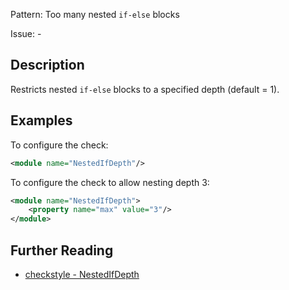 Pattern: Too many nested `if-else` blocks

Issue: -

## Description

Restricts nested `if-else` blocks to a specified depth (default = 1). 

## Examples

To configure the check: 


```xml
<module name="NestedIfDepth"/>
```
        

To configure the check to allow nesting depth 3: 


```xml
<module name="NestedIfDepth">
    <property name="max" value="3"/>
</module>
```

## Further Reading

* [checkstyle - NestedIfDepth](http://checkstyle.sourceforge.net/config_coding.html#NestedIfDepth)
